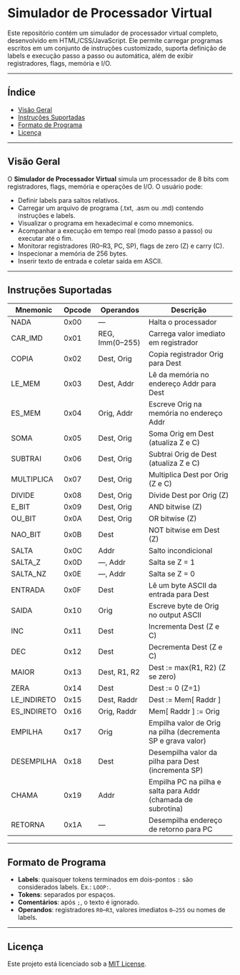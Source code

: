 # Simulador de Processador Virtual

Este repositório contém um simulador de processador virtual completo, desenvolvido em HTML/CSS/JavaScript. Ele permite
carregar programas escritos em um conjunto de instruções customizado, suporta definição de labels e execução passo a
passo ou automática, além de exibir registradores, flags, memória e I/O.

---

## Índice

- [Visão Geral](#visão-geral)
- [Instruções Suportadas](#instruções-suportadas)
- [Formato de Programa](#formato-de-programa)
- [Licença](#licença)

---

## Visão Geral

O **Simulador de Processador Virtual** simula um processador de 8 bits com registradores, flags, memória e operações de
I/O. O usuário pode:

- Definir labels para saltos relativos.
- Carregar um arquivo de programa (.txt, .asm ou .md) contendo instruções e labels.
- Visualizar o programa em hexadecimal e como mnemonics.
- Acompanhar a execução em tempo real (modo passo a passo) ou executar até o fim.
- Monitorar registradores (R0–R3, PC, SP), flags de zero (Z) e carry (C).
- Inspecionar a memória de 256 bytes.
- Inserir texto de entrada e coletar saída em ASCII.

---

## Instruções Suportadas

| Mnemonic     | Opcode | Operandos       | Descrição                                                    |
|--------------|--------|-----------------|--------------------------------------------------------------|
| NADA         | 0x00   | —               | Halta o processador                                          |
| CAR\_IMD     | 0x01   | REG, Imm(0–255) | Carrega valor imediato em registrador                        |
| COPIA        | 0x02   | Dest, Orig      | Copia registrador Orig para Dest                             |
| LE\_MEM      | 0x03   | Dest, Addr      | Lê da memória no endereço Addr para Dest                     |
| ES\_MEM      | 0x04   | Orig, Addr      | Escreve Orig na memória no endereço Addr                     |
| SOMA         | 0x05   | Dest, Orig      | Soma Orig em Dest (atualiza Z e C)                           |
| SUBTRAI      | 0x06   | Dest, Orig      | Subtrai Orig de Dest (atualiza Z e C)                        |
| MULTIPLICA   | 0x07   | Dest, Orig      | Multiplica Dest por Orig (Z e C)                             |
| DIVIDE       | 0x08   | Dest, Orig      | Divide Dest por Orig (Z)                                     |
| E\_BIT       | 0x09   | Dest, Orig      | AND bitwise (Z)                                              |
| OU\_BIT      | 0x0A   | Dest, Orig      | OR bitwise (Z)                                               |
| NAO\_BIT     | 0x0B   | Dest            | NOT bitwise em Dest (Z)                                      |
| SALTA        | 0x0C   | Addr            | Salto incondicional                                          |
| SALTA\_Z     | 0x0D   | —, Addr         | Salta se Z = 1                                               |
| SALTA\_NZ    | 0x0E   | —, Addr         | Salta se Z = 0                                               |
| ENTRADA      | 0x0F   | Dest            | Lê um byte ASCII da entrada para Dest                        |
| SAIDA        | 0x10   | Orig            | Escreve byte de Orig no output ASCII                         |
| INC          | 0x11   | Dest            | Incrementa Dest (Z e C)                                      |
| DEC          | 0x12   | Dest            | Decrementa Dest (Z e C)                                      |
| MAIOR        | 0x13   | Dest, R1, R2    | Dest := max(R1, R2) (Z se zero)                              |
| ZERA         | 0x14   | Dest            | Dest := 0 (Z=1)                                              |
| LE\_INDIRETO | 0x15   | Dest, Raddr     | Dest := Mem[ Raddr ]                                         |
| ES\_INDIRETO | 0x16   | Orig, Raddr     | Mem[ Raddr ] := Orig                                         |
| EMPILHA      | 0x17   | Orig            | Empilha valor de Orig na pilha (decrementa SP e grava valor) |
| DESEMPILHA   | 0x18   | Dest            | Desempilha valor da pilha para Dest (incrementa SP)          |
| CHAMA        | 0x19   | Addr            | Empilha PC na pilha e salta para Addr (chamada de subrotina) |
| RETORNA      | 0x1A   | —               | Desempilha endereço de retorno para PC                       |

---

## Formato de Programa

- **Labels**: quaisquer tokens terminados em dois-pontos `:` são considerados labels. Ex.: `LOOP:`.
- **Tokens**: separados por espaços.
- **Comentários**: após `;`, o texto é ignorado.
- **Operandos**: registradores `R0`–`R3`, valores imediatos `0–255` ou nomes de labels.

---

## Licença

Este projeto está licenciado sob a [MIT License](LICENSE).

